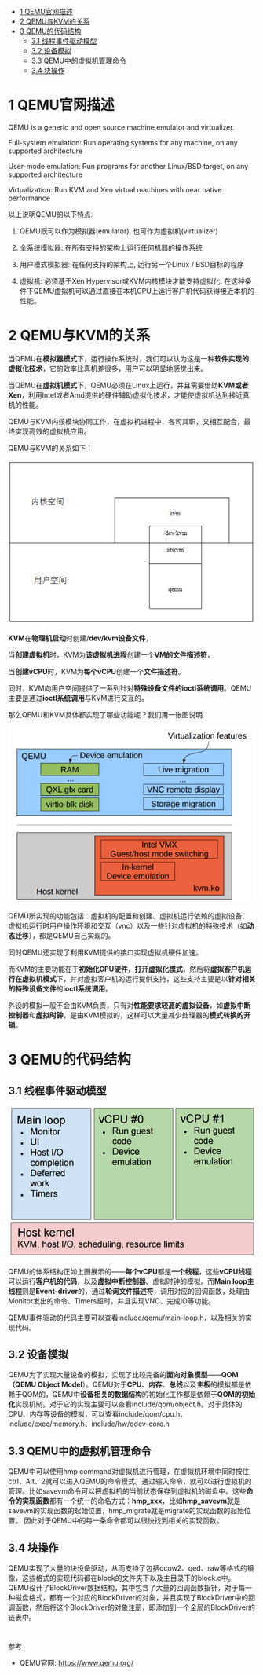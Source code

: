 
<!-- @import "[TOC]" {cmd="toc" depthFrom=1 depthTo=6 orderedList=false} -->

<!-- code_chunk_output -->

* [1 QEMU官网描述](#1-qemu官网描述)
* [2 QEMU与KVM的关系](#2-qemu与kvm的关系)
* [3 QEMU的代码结构](#3-qemu的代码结构)
	* [3.1 线程事件驱动模型](#31-线程事件驱动模型)
	* [3.2 设备模拟](#32-设备模拟)
	* [3.3 QEMU中的虚拟机管理命令](#33-qemu中的虚拟机管理命令)
	* [3.4 块操作](#34-块操作)

<!-- /code_chunk_output -->

# 1 QEMU官网描述

QEMU is a generic and open source machine emulator and virtualizer.

Full-system emulation: Run operating systems for any machine, on any supported architecture

User-mode emulation: Run programs for another Linux/BSD target, on any supported architecture

Virtualization: Run KVM and Xen virtual machines with near native performance

以上说明QEMU的以下特点:

1. QEMU既可以作为模拟器(emulator), 也可作为虚拟机(virtualizer)

2. 全系统模拟器: 在所有支持的架构上运行任何机器的操作系统

3. 用户模式模拟器: 在任何支持的架构上, 运行另一个Linux / BSD目标的程序

4. 虚拟机: 必须基于Xen Hypervisor或KVM内核模块才能支持虚拟化. 在这种条件下QEMU虚拟机可以通过直接在本机CPU上运行客户机代码获得接近本机的性能。

# 2 QEMU与KVM的关系

当QEMU在**模拟器模式**下，运行操作系统时，我们可以认为这是一种**软件实现的虚拟化技术**，它的效率比真机差很多，用户可以明显地感觉出来。

当QEMU在**虚拟机模式**下，QEMU必须在Linux上运行，并且需要借助**KVM或者Xen**，利用Intel或者Amd提供的硬件辅助虚拟化技术，才能使虚拟机达到接近真机的性能。

QEMU与KVM内核模块协同工作，在虚拟机进程中，各司其职，又相互配合，最终实现高效的虚拟机应用。

QEMU与KVM的关系如下：

![](./images/2019-06-03-10-02-47.png)

**KVM**在**物理机启动**时创建/**dev/kvm设备文件**，

当**创建虚拟机**时，KVM为**该虚拟机进程**创建一个**VM的文件描述符**，

当**创建vCPU**时，KVM为**每个vCPU**创建一个**文件描述符**。

同时，KVM向用户空间提供了一系列针对**特殊设备文件的ioctl系统调用**。QEMU主要是通过**ioctl系统调用**与KVM进行交互的。

那么QEMU和KVM具体都实现了哪些功能呢？我们用一张图说明：

![](./images/2019-06-03-10-18-43.png)

QEMU所实现的功能包括：虚拟机的配置和创建、虚拟机运行依赖的虚拟设备、虚拟机运行时用户操作环境和交互（vnc）以及一些针对虚拟机的特殊技术（如**动态迁移**），都是QEMU自己实现的。

同时QEMU还实现了利用KVM提供的接口实现虚拟机硬件加速。 

而KVM的主要功能在于**初始化CPU硬件**，**打开虚拟化模式**，然后将**虚拟客户机运行在虚拟机模式**下，并对虚拟客户机的运行提供支持，这些支持主要是以**针对相关的特殊设备文件**的**ioctl系统调用**。

外设的模拟一般不会由KVM负责，只有对**性能要求较高的虚拟设备**，如**虚拟中断控制器**和**虚拟时钟**，是由KVM模拟的，这样可以大量减少处理器的**模式转换的开销**。

# 3 QEMU的代码结构

## 3.1 线程事件驱动模型

![](./images/2019-06-04-09-00-41.png)

QEMU的体系结构正如上图展示的——**每个vCPU**都是**一个线程**，这些**vCPU线程**可以运行**客户机的代码**，以及**虚拟中断控制器**、虚拟时钟的模拟。而**Main loop主线程**则是**Event\-driver**的，通过**轮询文件描述符**，调用对应的回调函数，处理由Monitor发出的命令、Timers超时，并且实现VNC、完成IO等功能。 

QEMU事件驱动的代码主要可以查看include/qemu/main\-loop.h，以及相关的实现代码。

## 3.2 设备模拟

QEMU为了实现大量设备的模拟，实现了比较完备的**面向对象模型**——**QOM（QEMU Object Model**）。QEMU对于**CPU**、**内存**、**总线**以及**主板**的模拟都是依赖于QOM的，QEMU中**设备相关的数据结构**的初始化工作都是依赖于**QOM的初始化**实现机制。对于它的实现主要可以查看include/qom/object.h。对于具体的CPU、内存等设备的模拟，可以查看include/qom/cpu.h、include/exec/memory.h、include/hw/qdev\-core.h

## 3.3 QEMU中的虚拟机管理命令

QEMU中可以使用hmp command对虚拟机进行管理，在虚拟机环境中同时按住ctrl、Alt、2就可以进入QEMU的命令模式。通过输入命令，就可以进行虚拟机的管理。比如savevm命令可以把虚拟机的当前状态保存到虚拟机的磁盘中。这些**命令的实现函数**都有一个统一的命名方式：**hmp\_xxx**，比如**hmp\_savevm**就是savevm的实现函数的起始位置，hmp\_migrate就是migrate的实现函数的起始位置。 
因此对于QEMU中的每一条命令都可以很快找到相关的实现函数。

## 3.4 块操作

QEMU实现了大量的块设备驱动，从而支持了包括qcow2、qed、raw等格式的镜像，这些格式的实现代码都在block的文件夹下以及主目录下的block.c中。QEMU设计了BlockDriver数据结构，其中包含了大量的回调函数指针，对于每一种磁盘格式，都有一个对应的BlockDriver的对象，并且实现了BlockDriver中的回调函数，然后将这个BlockDriver的对象注册，即添加到一个全局的BlockDriver的链表中。

# 





 参考

- QEMU官网: https://www.qemu.org/

